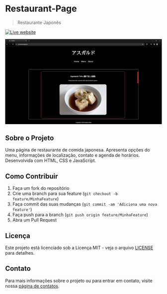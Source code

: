 # Restaurant-Page

> Restaurante Japonês

[![Live website][url-image]][url]

<p align="center">
    <img src="restaurant.png" alt="Restaurant Page" width="600">
</p>

## Sobre o Projeto

Uma página de restaurante de comida japonesa. Apresenta opções do menu, informações de localização, contato e agenda de horários. Desenvolvida com HTML, CSS e JavaScript.

## Como Contribuir

1. Faça um fork do repositório
2. Crie uma branch para sua feature (`git checkout -b feature/MinhaFeature`)
3. Faça commit das suas mudanças (`git commit -am 'Adiciona uma nova feature'`)
4. Faça push para a branch (`git push origin feature/MinhaFeature`)
5. Abra um Pull Request

## Licença

Este projeto está licenciado sob a Licença MIT - veja o arquivo [LICENSE](LICENSE) para detalhes.

## Contato

Para mais informações sobre o projeto ou para entrar em contato, visite nossa [página de contatos](https://raphaelvilete.tech/#contato).

<!-- Markdown link & img dfn's -->
[url]: https://raphaelvilete.tech/
[url-image]: https://img.shields.io/badge/Live_Website-red
